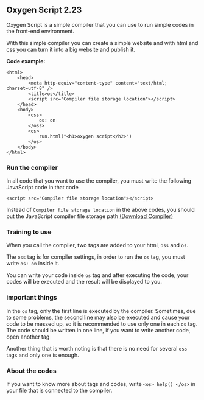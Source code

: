 ## Oxygen Script 2.23
Oxygen Script is a simple compiler that you can use to run simple codes in the front-end environment.

With this simple compiler you can create a simple website and with html and css you can turn it into a big website and publish it.

**Code example:**
```<!DOCTYPE html>
<html>
    <head>
        <meta http-equiv="content-type" content="text/html; charset=utf-8" />
        <title>os</title>
        <script src="Compiler file storage location"></script>
    </head>
    <body>
        <oss>
            os: on
        </oss>
        <os>
            run.html("<h1>oxygen script</h2>")
        </os>
    </body>
</html>
```
### Run the compiler
In all code that you want to use the compiler, you must write the following JavaScript code in that code
```
<script src="Compiler file storage location"></script>
```
Instead of ``Compiler file storage location`` in the above codes, you should put the JavaScript compiler file storage path <a href="blob:https://github.com/bcefc368-fcff-4729-9533-1bc2aae4b51a">(Download Compiler) </a>

### Training to use
When you call the compiler, two tags are added to your html, ``oss`` and ``os``.

The ``oss`` tag is for compiler settings, in order to run the ``os`` tag, you must write ``os: on`` inside it.

You can write your code inside ``os`` tag and after executing the code, your codes will be executed and the result will be displayed to you.

### important things
In the ``os`` tag, only the first line is executed by the compiler. Sometimes, due to some problems, the second line may also be executed and cause your code to be messed up, so it is recommended to use only one in each ``os`` tag.  The code should be written in one line, if you want to write another code, open another tag

Another thing that is worth noting is that there is no need for several ``oss`` tags and only one is enough.


### About the codes
If you want to know more about tags and codes, write ```<os> help() </os>```  in your file that is connected to the compiler.
